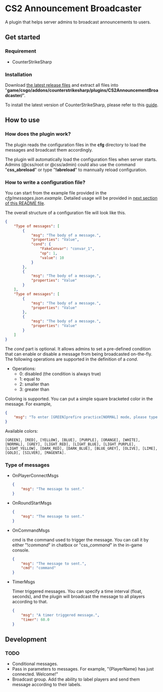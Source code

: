 # CS2 Announcement Broadcaster

A plugin that helps server admins to broadcast announcements to users.

## Get started

### Requirement

- CounterStrikeSharp

### Installation

Download [the latest release files](https://github.com/lengran/CS2AnnouncementBroadcaster/releases) and extract all files into "**game/csgo/addons/counterstrikesharp/plugins/CS2AnnouncementBroadcaster/**".

To install the latest version of CounterStrikeSharp, please refer to this [guide](https://docs.cssharp.dev/docs/guides/getting-started.html).

## How to use

### How does the plugin work?

The plugin reads the configuration files in the **cfg** directory to load the messages and broadcast them accordingly.

The plugin will automatically load the configuration files when server starts. Admins (@css/root or @css/admin) could also use the command "**css_abreload**" or type "**!abreload**" to mannually reload configuration.

### How to write a configuration file? 

You can start from the example file provided in the *cfg/messages.json.example*. Detailed usage will be provided in [next section of this README file](https://github.com/lengran/CS2AnnouncementBroadcaster?tab=readme-ov-file#type-of-messages).

The overall structure of a configuration file will look like this. 

```json
{
    "Type of messages": [
        {
            "msg": "The body of a message.",
            "properties": "Value",
            "cond": {
                "FakeConvar": "convar_1",
                "op": 1,
                "value": 10                
            }
        },
        {
            "msg": "The body of a message.",
            "properties": "Value"
        }
    ],
    "Type of messages": [
        {
            "msg": "The body of a message.",
            "properties": "Value"
        },
        {
            "msg": "The body of a message.",
            "properties": "Value"
        }
    ]
}
```

The *cond* part is optional. It allows admins to set a pre-defined condition that can enable or disable a message from being broadcasted on-the-fly. The following operations are supported in the definition of a *cond*.

- Operations:
  - 0: disabled (the condition is always true)
  - 1: equal to
  - 2: smaller than
  - 3: greater than


Coloring is supported. You can put a simple square bracketed color in the message. For example,

```json
{
    "msg": "To enter [GREEN]prefire practice[NORMAL] mode, please type [RED]!prefire[NORMAL]."
}
```

Available colors: 

    [GREEN], [RED], [YELLOW], [BLUE], [PURPLE], [ORANGE], [WHITE], [NORMAL], [GREY], [LIGHT_RED], [LIGHT_BLUE], [LIGHT_PURPLE], [LIGHT_YELLOW], [DARK_RED], [DARK_BLUE], [BLUE_GREY], [OLIVE], [LIME], [GOLD], [SILVER], [MAGENTA].


### Type of messages

- OnPlayerConnectMsgs

    ```json
    {
        "msg": "The message to sent."
    }
    ```

- OnRoundStartMsgs

    ```json
    {
        "msg": "The message to sent."
    }
    ```
- OnCommandMsgs
    
    cmd is the command used to trigger the message. You can call it by either "!*command*" in chatbox or "css_*command*" in the in-game console.

    ```json
    {
        "msg": "The message to sent.",
        "cmd": "command"
    }
    ```

- TimerMsgs

    Timer triggered messages. You can specify a time interval (float, seconds), and the plugin will broadcast the message to all players according to that.

    ```json
    {
        "msg": "A timer triggered message.",
        "timer": 60.0
    }
    ```

## Development

### TODO

- Conditional messages.
- Pass in parameters to messages. For example, "{PlayerName} has just connected. Welcome!"
- Broadcast group. Add the ability to label players and send them message according to their labels.